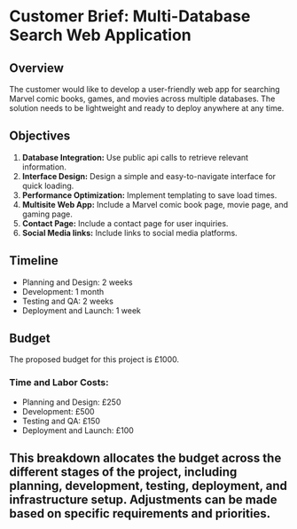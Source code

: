 # Customer Brief: Multi-Database Search Web Application

## Overview
The customer would like to develop a user-friendly web app for searching Marvel comic books, games, and movies across multiple databases. The solution needs to be lightweight and ready to deploy anywhere at any time.

## Objectives
1. **Database Integration:** Use public api calls to retrieve relevant information.
2. **Interface Design:** Design a simple and easy-to-navigate interface for quick loading.
3. **Performance Optimization:** Implement templating to save load times.
4. **Multisite Web App:** Include a Marvel comic book page, movie page, and gaming page.
5. **Contact Page:** Include a contact page for user inquiries.
6. **Social Media links:** Include links to social media platforms.

## Timeline
- Planning and Design: 2 weeks
- Development: 1 month
- Testing and QA: 2 weeks
- Deployment and Launch: 1 week

## Budget
The proposed budget for this project is £1000.

### Time and Labor Costs:
- Planning and Design: £250
- Development: £500
- Testing and QA: £150
- Deployment and Launch: £100

## This breakdown allocates the budget across the different stages of the project, including planning, development, testing, deployment, and infrastructure setup. Adjustments can be made based on specific requirements and priorities.
